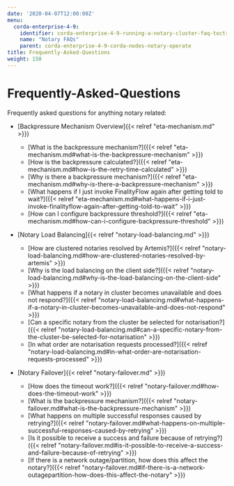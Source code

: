```yaml
---
date: '2020-04-07T12:00:00Z'
menu:
  corda-enterprise-4-9:
    identifier: corda-enterprise-4-9-running-a-notary-cluster-faq-toctree
    name: "Notary FAQs"
    parent: corda-enterprise-4-9-corda-nodes-notary-operate
title: Frequently-Asked-Questions
weight: 150
---
```



# Frequently-Asked-Questions

Frequently asked questions for anything notary related:



* [Backpressure Mechanism Overview]{{< relref "eta-mechanism.md" >}})
    * [What is the backpressure mechanism?]({{< relref "eta-mechanism.md#what-is-the-backpressure-mechanism" >}})
    * [How is the backpressure calculated?]({{< relref "eta-mechanism.md#how-is-the-retry-time-calculated" >}})
    * [Why is there a backpressure mechanism?]({{< relref "eta-mechanism.md#why-is-there-a-backpressure-mechanism" >}})
    * [What happens if I just invoke FinalityFlow again after getting told to wait?]({{< relref "eta-mechanism.md#what-happens-if-i-just-invoke-finalityflow-again-after-getting-told-to-wait" >}})
    * [How can I configure backpressure threshold?]({{< relref "eta-mechanism.md#how-can-i-configure-backpressure-threshold" >}})


* [Notary Load Balancing]{{< relref "notary-load-balancing.md" >}})
    * [How are clustered notaries resolved by Artemis?]({{< relref "notary-load-balancing.md#how-are-clustered-notaries-resolved-by-artemis" >}})
    * [Why is the load balancing on the client side?]({{< relref "notary-load-balancing.md#why-is-the-load-balancing-on-the-client-side" >}})
    * [What happens if a notary in cluster becomes unavailable and does not respond?]({{< relref "notary-load-balancing.md#what-happens-if-a-notary-in-cluster-becomes-unavailable-and-does-not-respond" >}})
    * [Can a specific notary from the cluster be selected for notarisation?]({{< relref "notary-load-balancing.md#can-a-specific-notary-from-the-cluster-be-selected-for-notarisation" >}})
    * [In what order are notarisation requests processed?]({{< relref "notary-load-balancing.md#in-what-order-are-notarisation-requests-processed" >}})


* [Notary Failover]{{< relref "notary-failover.md" >}})
    * [How does the timeout work?]({{< relref "notary-failover.md#how-does-the-timeout-work" >}})
    * [What is the backpressure mechanism?]({{< relref "notary-failover.md#what-is-the-backpressure-mechanism" >}})
    * [What happens on multiple successful responses caused by retrying?]({{< relref "notary-failover.md#what-happens-on-multiple-successful-responses-caused-by-retrying" >}})
    * [Is it possible to receive a success and failure because of retrying?]({{< relref "notary-failover.md#is-it-possible-to-receive-a-success-and-failure-because-of-retrying" >}})
    * [If there is a network outage/partition, how does this affect the notary?]({{< relref "notary-failover.md#if-there-is-a-network-outagepartition-how-does-this-affect-the-notary" >}})
